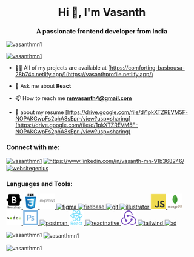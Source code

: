 <h1 align="center">Hi 👋, I'm Vasanth</h1>
<h3 align="center">A passionate frontend developer from India</h3>

<p align="left"> <img src="https://komarev.com/ghpvc/?username=vasanthmn1&label=Profile%20views&color=0e75b6&style=flat" alt="vasanthmn1" /> </p>

<p align="left"> <a href="https://twitter.com/vasanthmn1" target="blank"><img src="https://img.shields.io/twitter/follow/vasanthmn1?logo=twitter&style=for-the-badge" alt="vasanthmn1" /></a> </p>

- 👨‍💻 All of my projects are available at [https://comforting-basbousa-28b74c.netlify.app/](https://vasanthprofile.netlify.app/)

- 💬 Ask me about **React**

- 📫 How to reach me **mnvasanth4@gmail.com**

- 📄 about my resume [https://drive.google.com/file/d/1pkXTZREVM5F-NOPAKGwpFs2phA8sEpr-/view?usp=sharing](https://drive.google.com/file/d/1pkXTZREVM5F-NOPAKGwpFs2phA8sEpr-/view?usp=sharing)

<h3 align="left">Connect with me:</h3>
<p align="left">
<a href="https://twitter.com/vasanthmn1" target="blank"><img align="center" src="https://raw.githubusercontent.com/rahuldkjain/github-profile-readme-generator/master/src/images/icons/Social/twitter.svg" alt="vasanthmn1" height="30" width="40" /></a>
<a href="https://linkedin.com/in/https://www.linkedin.com/in/vasanth-mn-91b368246/" target="blank"><img align="center" src="https://raw.githubusercontent.com/rahuldkjain/github-profile-readme-generator/master/src/images/icons/Social/linked-in-alt.svg" alt="https://www.linkedin.com/in/vasanth-mn-91b368246/" height="30" width="40" /></a>
<a href="https://www.youtube.com/@websitegenius" target="blank"><img align="center" src="https://raw.githubusercontent.com/rahuldkjain/github-profile-readme-generator/master/src/images/icons/Social/youtube.svg" alt="websitegenius" height="30" width="40" /></a>
</p>

<h3 align="left">Languages and Tools:</h3>
<p align="left"> <a href="https://getbootstrap.com" target="_blank" rel="noreferrer"> <img src="https://raw.githubusercontent.com/devicons/devicon/master/icons/bootstrap/bootstrap-plain-wordmark.svg" alt="bootstrap" width="40" height="40"/> </a> <a href="https://www.w3schools.com/css/" target="_blank" rel="noreferrer"> <img src="https://raw.githubusercontent.com/devicons/devicon/master/icons/css3/css3-original-wordmark.svg" alt="css3" width="40" height="40"/> </a> <a href="https://expressjs.com" target="_blank" rel="noreferrer"> <img src="https://raw.githubusercontent.com/devicons/devicon/master/icons/express/express-original-wordmark.svg" alt="express" width="40" height="40"/> </a> <a href="https://www.figma.com/" target="_blank" rel="noreferrer"> <img src="https://www.vectorlogo.zone/logos/figma/figma-icon.svg" alt="figma" width="40" height="40"/> </a> <a href="https://firebase.google.com/" target="_blank" rel="noreferrer"> <img src="https://www.vectorlogo.zone/logos/firebase/firebase-icon.svg" alt="firebase" width="40" height="40"/> </a> <a href="https://git-scm.com/" target="_blank" rel="noreferrer"> <img src="https://www.vectorlogo.zone/logos/git-scm/git-scm-icon.svg" alt="git" width="40" height="40"/> </a> <a href="https://www.adobe.com/in/products/illustrator.html" target="_blank" rel="noreferrer"> <img src="https://www.vectorlogo.zone/logos/adobe_illustrator/adobe_illustrator-icon.svg" alt="illustrator" width="40" height="40"/> </a> <a href="https://developer.mozilla.org/en-US/docs/Web/JavaScript" target="_blank" rel="noreferrer"> <img src="https://raw.githubusercontent.com/devicons/devicon/master/icons/javascript/javascript-original.svg" alt="javascript" width="40" height="40"/> </a> <a href="https://www.mongodb.com/" target="_blank" rel="noreferrer"> <img src="https://raw.githubusercontent.com/devicons/devicon/master/icons/mongodb/mongodb-original-wordmark.svg" alt="mongodb" width="40" height="40"/> </a> <a href="https://nodejs.org" target="_blank" rel="noreferrer"> <img src="https://raw.githubusercontent.com/devicons/devicon/master/icons/nodejs/nodejs-original-wordmark.svg" alt="nodejs" width="40" height="40"/> </a> <a href="https://www.photoshop.com/en" target="_blank" rel="noreferrer"> <img src="https://raw.githubusercontent.com/devicons/devicon/master/icons/photoshop/photoshop-line.svg" alt="photoshop" width="40" height="40"/> </a> <a href="https://postman.com" target="_blank" rel="noreferrer"> <img src="https://www.vectorlogo.zone/logos/getpostman/getpostman-icon.svg" alt="postman" width="40" height="40"/> </a> <a href="https://reactjs.org/" target="_blank" rel="noreferrer"> <img src="https://raw.githubusercontent.com/devicons/devicon/master/icons/react/react-original-wordmark.svg" alt="react" width="40" height="40"/> </a> <a href="https://reactnative.dev/" target="_blank" rel="noreferrer"> <img src="https://reactnative.dev/img/header_logo.svg" alt="reactnative" width="40" height="40"/> </a> <a href="https://redux.js.org" target="_blank" rel="noreferrer"> <img src="https://raw.githubusercontent.com/devicons/devicon/master/icons/redux/redux-original.svg" alt="redux" width="40" height="40"/> </a> <a href="https://tailwindcss.com/" target="_blank" rel="noreferrer"> <img src="https://www.vectorlogo.zone/logos/tailwindcss/tailwindcss-icon.svg" alt="tailwind" width="40" height="40"/> </a> <a href="https://www.adobe.com/products/xd.html" target="_blank" rel="noreferrer"> <img src="https://cdn.worldvectorlogo.com/logos/adobe-xd.svg" alt="xd" width="40" height="40"/> </a> </p>

<p><img align="left" src="https://github-readme-stats.vercel.app/api/top-langs?username=vasanthmn1&show_icons=true&locale=en&layout=compact" alt="vasanthmn1" /></p>

<p>&nbsp;<img align="center" src="https://github-readme-stats.vercel.app/api?username=vasanthmn1&show_icons=true&locale=en" alt="vasanthmn1" /></p>

<p><img align="center" src="https://github-readme-streak-stats.herokuapp.com/?user=vasanthmn1&" alt="vasanthmn1" /></p>
